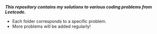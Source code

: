 ***This repository contains my solutions to various coding problems from Leetcode.***
- Each folder corresponds to a specific problem.
- More problems will be added regularly!